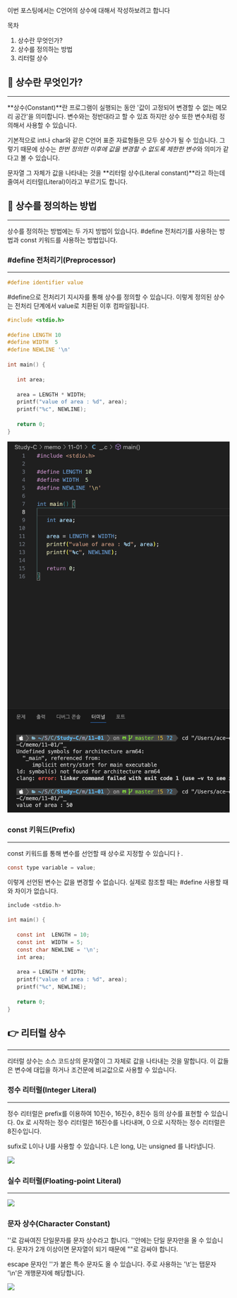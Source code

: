 이번 포스팅에서는 C언어의 상수에 대해서 작성하보려고 합니다

목차

1. 상수란 무엇인가?
2. 상수를 정의하는 방법
3. 리터럴 상수

## 🤔 상수란 무엇인가?

---

**상수(Constant)**란 프로그램이 실행되는 동안 '값이 고정되어 변경할 수 없는 메모리 공간'을 의미합니다.
변수와는 정반대라고 할 수 있죠 하지만 상수 또한 변수처럼 정의해서 사용할 수 있습니다.

기본적으로 int나 char와 같은 C언어 표준 자료형들은 모두 상수가 될 수 있습니다.
그렇기 때문에 상수는 *한번 정의한 이후에 값을 변경할 수 없도록 제한한 변수*와 의미가 같다고 볼 수 있습니다.

문자열 그 자체가 값을 나타내는 것을 **리터럴 상수(Literal constant)**라고 하는데 줄여서 리터럴(Literal)이라고 부르기도 합니다.

## 📝 상수를 정의하는 방법

---

상수를 정의하는 방법에는 두 가지 방법이 있습니다.
#define 전처리기를 사용하는 방법과 const 키워드를 사용하는 방법입니다.

### #define 전처리기(Preprocessor)

---

```c
#define identifier value
```

#define으로 전처리기 지시자를 통해 상수를 정의할 수 있습니다.
이렇게 정의된 상수는 전처리 단계에서 value로 치환된 이후 컴파일됩니다.

```c
#include <stdio.h>

#define LENGTH 10
#define WIDTH  5
#define NEWLINE '\n'

int main() {

   int area;

   area = LENGTH * WIDTH;
   printf("value of area : %d", area);
   printf("%c", NEWLINE);

   return 0;
}
```

![Alt text](image.png)

### const 키워드(Prefix)

---

const 키워드를 통해 변수를 선언할 때 상수로 지정할 수 있습니디ㅏ.

```c
const type variable = value;
```

이렇게 선언된 변수는 값을 변경할 수 없습니다.
실제로 참조할 때는 #define 사용할 때와 차이가 없습니다.

```c
include <stdio.h>

int main() {

   const int  LENGTH = 10;
   const int  WIDTH = 5;
   const char NEWLINE = '\n';
   int area;

   area = LENGTH * WIDTH;
   printf("value of area : %d", area);
   printf("%c", NEWLINE);

   return 0;
}
```

## 👉 리터럴 상수

---

리터럴 상수는 소스 코드상의 문자열이 그 자체로 값을 나타내는 것을 말합니다.
이 값들은 변수에 대입을 하거나 조건문에 비교값으로 사용할 수 있습니다.

### 정수 리터럴(Integer Literal)

---

정수 리터럴은 prefix를 이용하여 10진수, 16진수, 8진수 등의 상수를 표현할 수 있습니다.
0x 로 시작하는 정수 리터럴은 16진수를 나타내며, 0 으로 시작하는 정수 리터럴은 8진수입니다.

sufix로 L이나 U를 사용할 수 있습니다.
L은 long, U는 unsigned 를 나타냅니다.

![](https://velog.velcdn.com/images/ohyuchan123/post/39f857b1-9021-4e2f-bfac-cc1aad785f90/image.png)

### 실수 리터럴(Floating-point Literal)

---

![](https://velog.velcdn.com/images/ohyuchan123/post/2e74a3fa-17ea-427a-83cc-41562b017feb/image.png)

### 문자 상수(Character Constant)

''로 감싸여진 단일문자를 문자 상수라고 합니다. ''안에는 단일 문자만을 올 수 있습니다.
문자가 2개 이상이면 문자열이 되기 때문에 ""로 감싸야 합니다.

escape 문자인 '\'가 붙은 특수 문자도 올 수 있습니다.
주로 사용하는 '\t'는 탭문자 '\n'은 개행문자에 해당합니다.

![](https://velog.velcdn.com/images/ohyuchan123/post/deb499fd-317a-4782-b26e-1abdb7726141/image.png)
